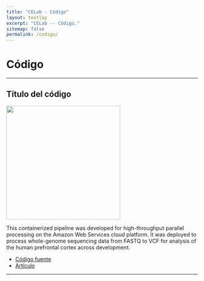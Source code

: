 ```yaml
---
title: "CELab - Código"
layout: textlay
excerpt: "CELab -- Código."
sitemap: false
permalink: /codigo/
---
```



# Código

---

## Título del código

<!-- Imagen que desee colocar, si no se quiere poner ninguna solo borrar -->
<img src="{{ site.url }}{{ site.baseurl }}/images/codepic/uaslp.png" style="width: 300px">

<!-- Texto de explicación-->
This containerized pipeline was developed for high-throughput parallel processing on the Amazon Web Services cloud platform. It was deployed to process whole-genome sequencing data from FASTQ to VCF for analysis of the human prefrontal cortex across development.

<!-- Reemplazar las ligas con las coorespondientes al codigo y articulo -->
- <a href="https://github.com/sanderslab/psychcore-compute-platform"><i class='fab fa-github'></i> Código fuente</a>
- <a href="https://www.biorxiv.org/content/10.1101/585430v1"><i class='fa fa-book'></i> Artículo</a>

---
